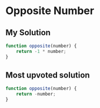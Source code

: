 # Opposite Number

## My Solution

```javascript
function opposite(number) {
    return -1 * number;
}
```

## Most upvoted solution

```javascript
function opposite(number) {
    return -number;
}
```
